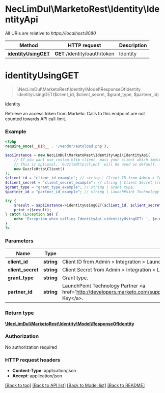 # NecLimDul\MarketoRest\Identity\IdentityApi

All URIs are relative to *https://localhost:8080*

Method | HTTP request | Description
------------- | ------------- | -------------
[**identityUsingGET**](IdentityApi.md#identityUsingGET) | **GET** /identity/oauth/token | Identity


# **identityUsingGET**
> \NecLimDul\MarketoRest\Identity\Model\ResponseOfIdentity identityUsingGET($client_id, $client_secret, $grant_type, $partner_id)

Identity

Retrieve an access token from Marketo.  Calls to this endpoint are not counted towards API call limit.

### Example
```php
<?php
require_once(__DIR__ . '/vendor/autoload.php');

$apiInstance = new NecLimDul\MarketoRest\Identity\Api\IdentityApi(
    // If you want use custom http client, pass your client which implements `GuzzleHttp\ClientInterface`.
    // This is optional, `GuzzleHttp\Client` will be used as default.
    new GuzzleHttp\Client()
);
$client_id = "client_id_example"; // string | Client ID from Admin > Integration > Launchpoint menu.
$client_secret = "client_secret_example"; // string | Client Secret from Admin > Integration > Launchpoint menu.
$grant_type = "grant_type_example"; // string | Grant type.
$partner_id = "partner_id_example"; // string | LaunchPoint Technology Partner <a href='http://developers.marketo.com/support/Marketo_LaunchPoint_Technology_Partner_API_Key.pdf'>API Key</a>.

try {
    $result = $apiInstance->identityUsingGET($client_id, $client_secret, $grant_type, $partner_id);
    print_r($result);
} catch (Exception $e) {
    echo 'Exception when calling IdentityApi->identityUsingGET: ', $e->getMessage(), PHP_EOL;
}
?>
```

### Parameters

Name | Type | Description  | Notes
------------- | ------------- | ------------- | -------------
 **client_id** | **string**| Client ID from Admin &gt; Integration &gt; Launchpoint menu. |
 **client_secret** | **string**| Client Secret from Admin &gt; Integration &gt; Launchpoint menu. |
 **grant_type** | **string**| Grant type. |
 **partner_id** | **string**| LaunchPoint Technology Partner &lt;a href&#x3D;&#39;http://developers.marketo.com/support/Marketo_LaunchPoint_Technology_Partner_API_Key.pdf&#39;&gt;API Key&lt;/a&gt;. | [optional]

### Return type

[**\NecLimDul\MarketoRest\Identity\Model\ResponseOfIdentity**](../Model/ResponseOfIdentity.md)

### Authorization

No authorization required

### HTTP request headers

 - **Content-Type**: application/json
 - **Accept**: application/json

[[Back to top]](#) [[Back to API list]](../../README.md#documentation-for-api-endpoints) [[Back to Model list]](../../README.md#documentation-for-models) [[Back to README]](../../README.md)

